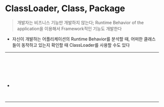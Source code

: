 # ClassLoader, Class, Package
> 개발자는 비즈니스 기능만 개발하지 않는다; Runtime Behavior of the application을 이용해서 Framework적인 기능도 개발한다
* 자신이 개발하는 어플리케이션의 Runtime Behavior를 분석할 때, 어떠한 클래스들이 동작하고 있는지 확인할 때 ClassLoader를 사용할 수도 있다

<hr>
<br>

## 
#### 

<br>

### 
* 

<br>
<hr>
<br>
